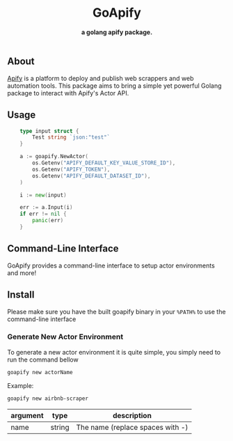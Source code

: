 <h1  align="center">GoApify</h1>
<div align="center">
  <strong> a golang apify package.</strong>
</div>
<br />

  

## About
[Apify](https://apify.com) is a platform to deploy and publish web scrappers and web automation tools. This package aims to bring a simple yet powerful Golang package to interact with Apify's Actor API. 

## Usage
```go
    type input struct {
        Test string `json:"test"`
    }

    a := goapify.NewActor(
		os.Getenv("APIFY_DEFAULT_KEY_VALUE_STORE_ID"),
		os.Getenv("APIFY_TOKEN"),
		os.Getenv("APIFY_DEFAULT_DATASET_ID"),
	)

	i := new(input)

	err := a.Input(i)
	if err != nil {
		panic(err)
	}

```

## Command-Line Interface
GoApify provides a command-line interface to setup actor environments and more!

## Install
Please make sure you have the built goapify binary in your ```%PATH%``` to use the command-line interface

### Generate New Actor Environment
To generate a new actor environment it is quite simple, you simply need to run the command bellow
```bash
goapify new actorName
```

Example:
```bash
goapify new airbnb-scraper
```

| argument | type | description |
|--|--|--
| name | string | The name (replace spaces with -) |

